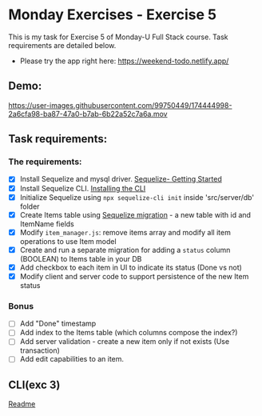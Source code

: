 # Monday Exercises - Exercise 5

This is my task for Exercise 5 of Monday-U Full Stack course. Task requirements are detailed below.

-  Please try the app right here: https://weekend-todo.netlify.app/

## Demo:

https://user-images.githubusercontent.com/99750449/174444998-2a6cfa98-ba87-47a0-b7ab-6b22a52c7a6a.mov

## Task requirements:

### The requirements:

-  [x] Install Sequelize and mysql driver. [Sequelize- Getting Started](https://sequelize.org/docs/v6/getting-started/)
-  [x] Install Sequelize CLI. [Installing the CLI](https://sequelize.org/docs/v6/other-topics/migrations/)
-  [x] Initialize Sequelize using `npx sequelize-cli init` inside 'src/server/db' folder
-  [x] Create Items table using [Sequelize migration](https://sequelize.org/docs/v6/other-topics/migrations/#creating-the-first-model-and-migration) - a new table with id and ItemName fields
-  [x] Modify `item_manager.js`: remove items array and modify all item operations to use Item model
-  [x] Create and run a separate migration for adding a `status` column (BOOLEAN) to Items table in your DB
-  [x] Add checkbox to each item in UI to indicate its status (Done vs not)
-  [x] Modify client and server code to support persistence of the new Item status

### Bonus

-  [ ] Add "Done" timestamp
-  [ ] Add index to the Items table (which columns compose the index?)
-  [ ] Add server validation - create a new item only if not exists (Use transaction)
-  [ ] Add edit capabilities to an item.

## CLI(exc 3)

[Readme](./cli-ex3/README.md)
